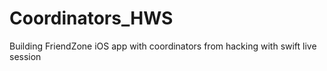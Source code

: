 # Coordinators_HWS
Building FriendZone iOS app with coordinators from hacking with swift live session
